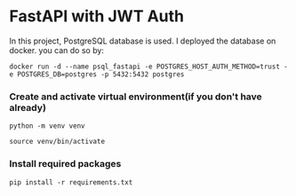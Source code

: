 # FastAPI with JWT Auth
In this project, PostgreSQL database is used. I deployed the database on docker. you can do so by:

`docker run -d --name psql_fastapi -e POSTGRES_HOST_AUTH_METHOD=trust -e POSTGRES_DB=postgres -p 5432:5432 postgres`

### Create and activate virtual environment(if you don't have already)

`python -m venv venv`

`source venv/bin/activate`

### Install required packages

`pip install -r requirements.txt`

